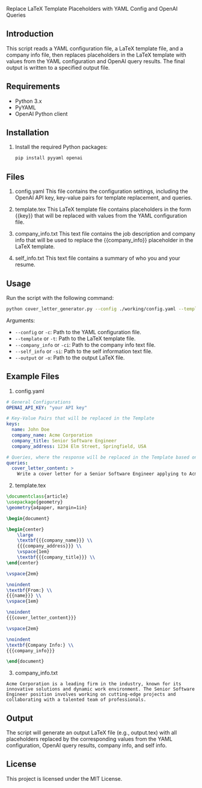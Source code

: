 Replace LaTeX Template Placeholders with YAML Config and OpenAI Queries

## Introduction

This script reads a YAML configuration file, a LaTeX template file, and a company info file, then replaces placeholders in the LaTeX template with values from the YAML configuration and OpenAI query results. The final output is written to a specified output file.

## Requirements

- Python 3.x
- PyYAML
- OpenAI Python client

## Installation

1. Install the required Python packages:

   ```bash
   pip install pyyaml openai
   ```

## Files

1. config.yaml
   This file contains the configuration settings, including the OpenAI API key, key-value pairs for template replacement, and queries.

2. template.tex
   This LaTeX template file contains placeholders in the form {{key}} that will be replaced with values from the YAML configuration file.

3. company_info.txt
   This text file contains the job description and company info that will be used to replace the {{company_info}} placeholder in the LaTeX template.

4. self_info.txt
   This text file contains a summary of who you and your resume.

## Usage

Run the script with the following command:

```bash
python cover_letter_generator.py --config ./working/config.yaml --template ./working/cover_letter_base.tex --company_info ./working/company_info.txt --self_info ./working/self_info.txt -o ./working/output.tex
```

Arguments:

- `--config` or `-c`: Path to the YAML configuration file.
- `--template` or `-t`: Path to the LaTeX template file.
- `--company_info` or `-ci`: Path to the company info text file.
- `--self_info` or `-si`: Path to the self information text file.
- `--output` or `-o`: Path to the output LaTeX file.

## Example Files

1. config.yaml

```yaml
# General Configurations
OPENAI_API_KEY: "your API key"

# Key-Value Pairs that will be replaced in the Template
keys:
  name: John Doe
  company_name: Acme Corporation
  company_title: Senior Software Engineer
  company_address: 1234 Elm Street, Springfield, USA

# Queries, where the response will be replaced in the Template based on that key
queries:
  cover_letter_content: >
    Write a cover letter for a Senior Software Engineer applying to Acme Corporation.
```

2. template.tex

```latex
\documentclass{article}
\usepackage{geometry}
\geometry{a4paper, margin=1in}

\begin{document}

\begin{center}
    \large
    \textbf{{{company_name}}} \\
    {{{company_address}}} \\
    \vspace{1em}
    \textbf{{{company_title}}} \\
\end{center}

\vspace{2em}

\noindent
\textbf{From:} \\
{{{name}}} \\
\vspace{1em}

\noindent
{{{cover_letter_content}}}

\vspace{2em}

\noindent
\textbf{Company Info:} \\
{{{company_info}}}

\end{document}
```

3. company_info.txt

```
Acme Corporation is a leading firm in the industry, known for its innovative solutions and dynamic work environment. The Senior Software Engineer position involves working on cutting-edge projects and collaborating with a talented team of professionals.
```

## Output

The script will generate an output LaTeX file (e.g., output.tex) with all placeholders replaced by the corresponding values from the YAML configuration, OpenAI query results, company info, and self info.

## License

This project is licensed under the MIT License.

```

```
